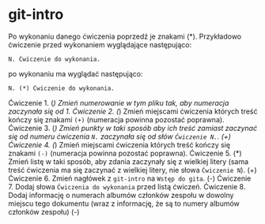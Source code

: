 # git-intro

Po wykonaniu danego ćwiczenia poprzedź je znakami (\*).
Przykładowo ćwiczenie przed wykonaniem wyglądające następująco:

```
N. Ćwiczenie do wykonania.
```

po wykonaniu ma wyglądać następująco:

```
N. (*) Ćwiczenie do wykonania.
```

Ćwiczenie 1. (*) Zmień numerowanie w tym pliku tak, aby numeracja zaczynała się od 1.
Ćwiczenie 2. (*) Zmień miejscami ćwiczenia których treść kończy się znakami `(+)` (numeracja powinna pozostać poprawna).
Ćwiczenie 3. (*) Zmień punkty w taki sposób aby ich treść zamiast zaczynać się od numeru ćwiczenia `N.` zaczynała się od słów `Ćwiczenie N.`. (+)
Ćwiczenie 4. (*) Zmień miejscami ćwiczenia których treść kończy się znakami `(-)` (numeracja powinna pozostać poprawna).
Ćwiczenie 5. (*) Zmień listę w taki sposób, aby zdania zaczynały się z wielkiej litery (sama treść ćwiczenia ma się zaczynać z wielkiej litery, nie słowa `Ćwiczenie N`). (+)
Ćwiczenie 6. Zmień nagłówek z `git-intro` na `Wstęp do gita`. (-)
Ćwiczenie 7. Dodaj słowa `Ćwiczenia do wykonania` przed listą ćwiczeń.
Ćwiczenie 8. Dodaj informację o numerach albumów członków zespołu w dowolny miejscu tego dokumentu (wraz z informację, że są to numery albumów członków zespołu) (-)